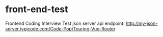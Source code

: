 # front-end-test
Frontend Coding Interview Test
json server api endpoint: http://my-json-server.typicode.com/Code-Pop/Touring-Vue-Router
